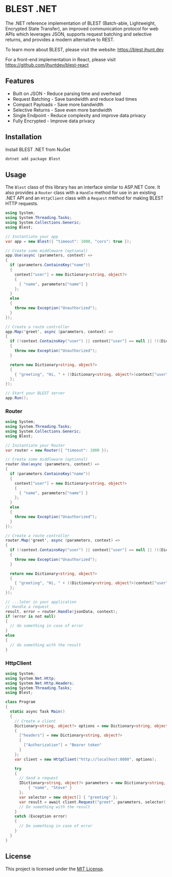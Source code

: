 # BLEST .NET

The .NET reference implementation of BLEST (Batch-able, Lightweight, Encrypted State Transfer), an improved communication protocol for web APIs which leverages JSON, supports request batching and selective returns, and provides a modern alternative to REST.

To learn more about BLEST, please visit the website: https://blest.jhunt.dev

For a front-end implementation in React, please visit https://github.com/jhuntdev/blest-react

## Features

- Built on JSON - Reduce parsing time and overhead
- Request Batching - Save bandwidth and reduce load times
- Compact Payloads - Save more bandwidth
- Selective Returns - Save even more bandwidth
- Single Endpoint - Reduce complexity and improve data privacy
- Fully Encrypted - Improve data privacy

## Installation

Install BLEST .NET from NuGet

```bash
dotnet add package Blest
```

## Usage

The `Blest` class of this library has an interface similar to ASP.NET Core. It also provides a `Router` class with a `Handle` method for use in an existing .NET API and an `HttpClient` class with a `Request` method for making BLEST HTTP requests.

```c#
using System;
using System.Threading.Tasks;
using System.Collections.Generic;
using Blest;

// Instantiate your app
var app = new Blest({ "timeout": 1000, "cors": true });

// Create some middleware (optional)
app.Use(async (parameters, context) =>
{
  if (parameters.ContainsKey("name"))
  {
    context["user"] = new Dictionary<string, object?>
    {
      { "name", parameters["name"] }
    };
  }
  else
  {
    throw new Exception("Unauthorized");
  }
});

// Create a route controller
app.Map('greet', async (parameters, context) =>
{
  if (!context.ContainsKey("user") || context["user"] == null || !((Dictionary<string, object?>)context["user"]).ContainsKey("name"))
  {
    throw new Exception("Unauthorized");
  }

  return new Dictionary<string, object?>
  {
    { "greeting", "Hi, " + ((Dictionary<string, object?>)context["user"])["name"] + "!" }
  };
});

// Start your BLEST server
app.Run();
```

### Router

```c#
using System;
using System.Threading.Tasks;
using System.Collections.Generic;
using Blest;

// Instantiate your Router
var router = new Router({ "timeout": 1000 });

// Create some middleware (optional)
router.Use(async (parameters, context) =>
{
  if (parameters.ContainsKey("name"))
  {
    context["user"] = new Dictionary<string, object?>
    {
      { "name", parameters["name"] }
    };
  }
  else
  {
    throw new Exception("Unauthorized");
  }
});

// Create a route controller
router.Map('greet', async (parameters, context) =>
{
  if (!context.ContainsKey("user") || context["user"] == null || !((Dictionary<string, object?>)context["user"]).ContainsKey("name"))
  {
    throw new Exception("Unauthorized");
  }

  return new Dictionary<string, object?>
  {
    { "greeting", "Hi, " + ((Dictionary<string, object?>)context["user"])["name"] + "!" }
  };
});

// ...later in your application
// Handle a request
result, error = router.Handle(jsonData, context);
if (error is not null)
{
  // do something in case of error
}
else
{
  // do something with the result
}
```

### HttpClient

```c#
using System;
using System.Net.Http;
using System.Net.Http.Headers;
using System.Threading.Tasks;
using Blest;

class Program
{
  static async Task Main()
  {
    // Create a client
    Dictionary<string, object?> options = new Dictionary<string, object?>
    {
      ["headers"] = new Dictionary<string, object?>
      {
        ["Authorization"] = "Bearer token"
      }
    };
    var client = new HttpClient("http://localhost:8080", options);

    try
    {
      // Send a request
      IDictionary<string, object?> parameters = new Dictionary<string, object?> {
          { "name", "Steve" }
      };
      var selector = new object[] { "greeting" };
      var result = await client.Request("greet", parameters, selector);
      // Do something with the result
    }
    catch (Exception error)
    {
      // Do something in case of error
    }
  }
}
```

## License

This project is licensed under the [MIT License](LICENSE).
